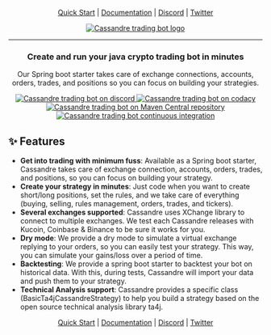 <p align="center">
    <a href="https://trading-bot.cassandre.tech/learn/quickstart">Quick Start</a> | 
    <a href="https://trading-bot.cassandre.tech">Documentation</a> | 
    <a href="https://discord.gg/sv3VXuTgFS">Discord</a> | 
    <a href="https://twitter.com/cassandretech">Twitter</a>
</p>

<p align="center">
    <a href="https://trading-bot.cassandre.tech">
        <img    src="https://trading-bot.cassandre.tech/assets/images/logo/cassandre-trading-bot-full-medium.png"
                alt="Cassandre trading bot logo"/>
    </a>
</p>

<hr>

<h3 align="center">Create and run your java crypto trading bot in minutes</h2>
<p align="center">Our Spring boot starter takes care of exchange connections, accounts, orders, trades, and positions so you can focus on building your strategies.</p>

<p align="center">
    <a href="https://discord.gg/sv3VXuTgFS">
        <img    src="https://img.shields.io/discord/796141274171310110.svg?logo=discord&label=Discord"
                alt="Cassandre trading bot on discord" />
    </a>
    <a href="https://www.codacy.com/gh/cassandre-tech/cassandre-trading-bot?utm_source=github.com&amp;utm_medium=referral&amp;utm_content=cassandre-tech/cassandre-trading-bot&amp;utm_campaign=Badge_Grade">
        <img    src="https://api.codacy.com/project/badge/Grade/f26dc41008a64bb18dcd404b46b69fc8"
                alt="Cassandre trading bot on codacy" />
    </a>
    <a href="https://search.maven.org/search?q=g:tech.cassandre.trading.bot">
        <img    src="https://img.shields.io/maven-central/v/tech.cassandre.trading.bot/cassandre-trading-bot-project.svg?label=Maven%20Central"
                alt="Cassandre trading bot on Maven Central repository" />
    </a>
    <a href="https://github.com/cassandre-tech/cassandre-trading-bot/actions">
        <img    src="https://github.com/cassandre-tech/cassandre-trading-bot/workflows/Continuous%20integration/badge.svg"
                alt="Cassandre trading bot continuous integration" />
    </a>
</p>

## ✨ Features
- **Get into trading with minimum fuss**: Available as a Spring boot starter, Cassandre takes care of exchange connection, accounts, orders, trades, and positions, so you can focus on building your strategy.
- **Create your strategy in minutes**: Just code when you want to create short/long positions, set the rules, and we take care of everything (buying, selling, rules management, orders, trades, and tickers).
- **Several exchanges supported**: Cassandre uses XChange library to connect to multiple exchanges. We test each Cassandre releases with Kucoin, Coinbase & Binance to be sure it works for you.
- **Dry mode**: We provide a dry mode to simulate a virtual exchange replying to your orders, so you can easily test your strategy. This way, you can simulate your gains/loss over a period of time.
- **Backtesting**: We provide a spring boot starter to backtest your bot on historical data. With this, during tests, Cassandre will import your data and push them to your strategy.
- **Technical Analysis support**: Cassandre provides a specific class (BasicTa4jCassandreStrategy) to help you build a strategy based on the open source technical analysis library ta4j.


<p align="center">
    <a href="https://trading-bot.cassandre.tech/learn/quickstart">Quick Start</a> | 
    <a href="https://trading-bot.cassandre.tech">Documentation</a> | 
    <a href="https://discord.gg/sv3VXuTgFS">Discord</a> | 
    <a href="https://twitter.com/cassandretech">Twitter</a>
</p>